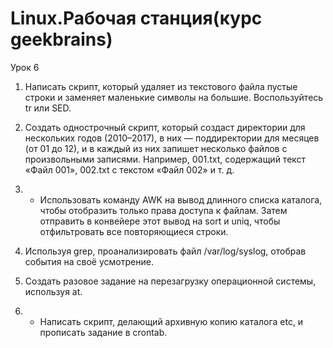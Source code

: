 # Linux.Рабочая станция(курс geekbrains)
Урок 6

1. Написать скрипт, который удаляет из текстового файла пустые строки и заменяет маленькие символы на большие. Воспользуйтесь tr или SED.

2. Создать однострочный скрипт, который создаст директории для нескольких годов (2010–2017), в них — поддиректории для месяцев (от 01 до 12),
    и в каждый из них запишет несколько файлов с произвольными записями. Например, 001.txt, содержащий текст «Файл 001», 002.txt с текстом «Файл 002» и т. д.

3. * Использовать команду AWK на вывод длинного списка каталога, чтобы отобразить только права доступа к файлам. 
      Затем отправить в конвейере этот вывод на sort и uniq, чтобы отфильтровать все повторяющиеся строки.

4. Используя grep, проанализировать файл /var/log/syslog, отобрав события на своё усмотрение.

5. Создать разовое задание на перезагрузку операционной системы, используя at.

6. * Написать скрипт, делающий архивную копию каталога etc, и прописать задание в crontab.